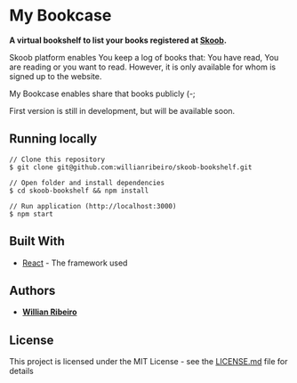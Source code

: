 # My Bookcase
**A virtual bookshelf to list your books registered at [Skoob](http://www.skoob.com.br).**

Skoob platform enables You keep a log of books that: You have read, You are reading or you want to read. However, it is only available for whom is signed up to the website.

My Bookcase enables share that books publicly (-;

First version is still in development, but will be available soon.

## Running locally

```
// Clone this repository
$ git clone git@github.com:willianribeiro/skoob-bookshelf.git

// Open folder and install dependencies
$ cd skoob-bookshelf && npm install

// Run application (http://localhost:3000)
$ npm start

```

## Built With

* [React](https://facebook.github.io/react) - The framework used

## Authors

* **[Willian Ribeiro](https://github.com/willianribeiro)**

## License

This project is licensed under the MIT License - see the [LICENSE.md](LICENSE.md) file for details
